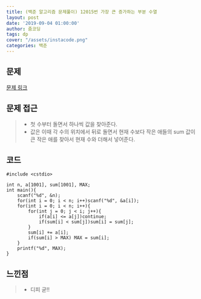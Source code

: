 ```yaml
---
title: (백준 알고리즘 문제풀이) 12015번 가장 큰 증가하는 부분 수열
layout: post
date: '2019-09-04 01:00:00'
author: 줌코딩
tags: dp
cover: "/assets/instacode.png"
categories: 백준
---
```


## 문제

[문제 링크](https://www.acmicpc.net/problem/11055)

## 문제 접근

>* 첫 수부터 돌면서 하나씩 값을 찾아준다.
>* 값은 이때 각 수의 위치에서 뒤로 돌면서 현재 수보다 작은 애들의 sum 값이 큰 작은 애를 찾아서 현재 수와 더해서 넣어준다.

## 코드

    #include <cstdio>

    int n, a[1001], sum[1001], MAX;
    int main(){
        scanf("%d", &n);
        for(int i = 0; i < n; i++)scanf("%d", &a[i]);
        for(int i = 0; i < n; i++){
            for(int j = 0; j < i; j++){
                if(a[i] <= a[j])continue;
                if(sum[i] < sum[j])sum[i] = sum[j];
            }
            sum[i] += a[i];
            if(sum[i] > MAX) MAX = sum[i];
        }
        printf("%d", MAX);
    }

## 느낀점

>* 디피 굳!!
